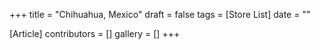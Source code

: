 +++
title = "Chihuahua, Mexico"
draft = false
tags = [Store List]
date = ""

[Article]
contributors = []
gallery = []
+++